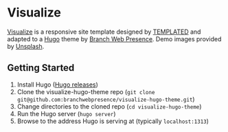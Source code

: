 Visualize
=========

[Visualize](http://templated.co/visualize) is a responsive site template designed by [TEMPLATED](http://templated.co/) and adapted to a [Hugo](http://gohugo.io/) theme by [Branch Web Presence](https://www.branchwebpresence.com/). Demo images provided by [Unsplash](http://unsplash.com/).

Getting Started
---------------

1. Install Hugo ([Hugo releases](https://github.com/spf13/hugo/releases))
2. Clone the visualize-hugo-theme repo (`git clone git@github.com:branchwebpresence/visualize-hugo-theme.git`)
3. Change directories to the cloned repo (`cd visualize-hugo-theme`)
4. Run the Hugo server (`hugo server`)
5. Browse to the address Hugo is serving at (typically `localhost:1313`)